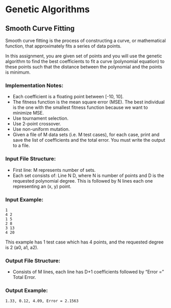 # Genetic Algorithms
## Smooth Curve Fitting

Smooth curve fitting is the process of constructing a curve, or mathematical function, that approximately fits a series of data points.


In this assignment, you are given set of points and you will use the genetic algorithm to find the best coefficients to fit a curve (polynomial equation) to these points such that the distance between the polynomial and the points is minimum.

### Implementation Notes:

- Each coefficient is a floating point between [-10, 10].
- The fitness function is the mean square error (MSE). The best individual is the one with the smallest fitness function because we want to minimize MSE.
- Use tournament selection.
- Use 2-point crossover.
- Use non-uniform mutation.
- Given a file of M data sets (i.e. M test cases), for each case, print and save the list of coefficients and the total error. You must write the output to a file.

### Input File Structure:

- First line: M represents number of sets.
- Each set consists of: Line N D, where N is number of points and D is the requested polynomial degree. This is followed by N lines each one representing an (x, y) point.

### Input Example:
```
1
4 2
1 5
2 8
3 13
4 20
```

This example has 1 test case which has 4 points, and the requested degree is 2 (a0, a1, a2).

### Output File Structure:

- Consists of M lines, each line has D+1 coefficients followed by “Error =” Total Error.

### Output Example:

```
1.33, 0.12, 4.09, Error = 2.1563
```